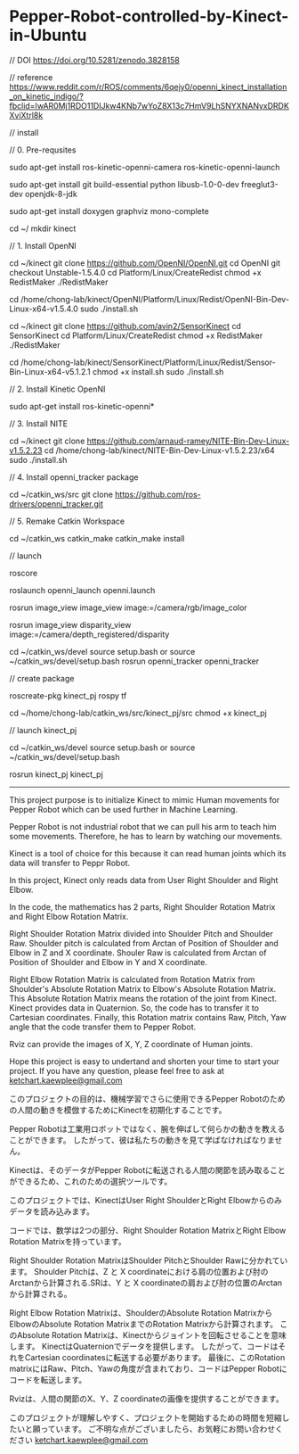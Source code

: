 # Pepper-Robot-controlled-by-Kinect-in-Ubuntu
// DOI https://doi.org/10.5281/zenodo.3828158

// reference https://www.reddit.com/r/ROS/comments/6qejy0/openni_kinect_installation_on_kinetic_indigo/?fbclid=IwAR0Mj1RDO11DIJkw4KNb7wYoZ8X13c7HmV9LhSNYXNANyxDRDKXviXtrl8k

// install

// 0. Pre-requsites

sudo apt-get install ros-kinetic-openni-camera ros-kinetic-openni-launch

sudo apt-get install git build-essential python libusb-1.0-0-dev freeglut3-dev openjdk-8-jdk

sudo apt-get install doxygen graphviz mono-complete

cd ~/
mkdir kinect

// 1. Install OpenNI

cd ~/kinect
git clone https://github.com/OpenNI/OpenNI.git
cd OpenNI
git checkout Unstable-1.5.4.0
cd Platform/Linux/CreateRedist
chmod +x RedistMaker
./RedistMaker

cd /home/chong-lab/kinect/OpenNI/Platform/Linux/Redist/OpenNI-Bin-Dev-Linux-x64-v1.5.4.0
sudo ./install.sh

cd ~/kinect
git clone https://github.com/avin2/SensorKinect
cd SensorKinect
cd Platform/Linux/CreateRedist
chmod +x RedistMaker
./RedistMaker

cd /home/chong-lab/kinect/SensorKinect/Platform/Linux/Redist/Sensor-Bin-Linux-x64-v5.1.2.1
chmod +x install.sh
sudo ./install.sh

// 2. Install Kinetic OpenNI

sudo apt-get install ros-kinetic-openni*

// 3. Install NITE

cd ~/kinect
git clone https://github.com/arnaud-ramey/NITE-Bin-Dev-Linux-v1.5.2.23
cd /home/chong-lab/kinect/NITE-Bin-Dev-Linux-v1.5.2.23/x64
sudo ./install.sh

// 4. Install openni_tracker package

cd ~/catkin_ws/src
git clone https://github.com/ros-drivers/openni_tracker.git

// 5. Remake Catkin Workspace

cd ~/catkin_ws
catkin_make
catkin_make install

// launch

roscore

roslaunch openni_launch openni.launch

rosrun image_view image_view image:=/camera/rgb/image_color

rosrun image_view disparity_view image:=/camera/depth_registered/disparity

cd ~/catkin_ws/devel
source setup.bash 
or 
source ~/catkin_ws/devel/setup.bash
rosrun openni_tracker openni_tracker

// create package

roscreate-pkg kinect_pj rospy tf

cd ~/home/chong-lab/catkin_ws/src/kinect_pj/src
chmod +x kinect_pj

// launch kinect_pj

cd ~/catkin_ws/devel
source setup.bash 
or 
source ~/catkin_ws/devel/setup.bash

rosrun kinect_pj kinect_pj

********************************************************************************************************************

This project purpose is to initialize Kinect to mimic Human movements for Pepper Robot which can be used further in Machine Learning. 

Pepper Robot is not industrial robot that we can pull his arm to teach him some movements. Therefore, he has to learn by watching our movements.

Kinect is a tool of choice for this because it can read human joints which its data will transfer to Peppr Robot.

In this project, Kinect only reads data from User Right Shoulder and Right Elbow.

In the code, the mathematics has 2 parts, Right Shoulder Rotation Matrix and Right Elbow Rotation Matrix.

Right Shoulder Rotation Matrix divided into Shoulder Pitch and Shoulder Raw. Shoulder pitch is calculated from Arctan of Position of Shoulder and Elbow in Z and X coordinate. Shouler Raw is calculated from Arctan of Position of Shoulder and Elbow in Y and X coordinate.

Right Elbow Rotation Matrix is calculated from Rotation Matrix from Shoulder's Absolute Rotation Matrix to Elbow's Absolute Rotation Matrix. This Absolute Rotation Matrix means the rotation of the joint from Kinect. Kinect provides data in Quaternion. So, the code has to transfer it to Cartesian coordinates. Finally, this Rotation matrix contains Raw, Pitch, Yaw angle that the code transfer them to Pepper Robot.

Rviz can provide the images of X, Y, Z coordinate of Human joints.

Hope this project is easy to undertand and shorten your time to start your project.
If you have any question, please feel free to ask at
ketchart.kaewplee@gmail.com

このプロジェクトの目的は、機械学習でさらに使用できるPepper Robotのための人間の動きを模倣するためにKinectを初期化することです。

Pepper Robotは工業用ロボットではなく、腕を伸ばして何らかの動きを教えることができます。 したがって、彼は私たちの動きを見て学ばなければなりません。

Kinectは、そのデータがPepper Robotに転送される人間の関節を読み取ることができるため、これのための選択ツールです。

このプロジェクトでは、KinectはUser Right ShoulderとRight Elbowからのみデータを読み込みます。

コードでは、数学は2つの部分、Right Shoulder Rotation MatrixとRight Elbow Rotation Matrixを持っています。

Right Shoulder Rotation MatrixはShoulder PitchとShoulder Rawに分かれています。 Shoulder Pitchは、Z と X coordinateにおける肩の位置および肘のArctanから計算される.SRは、Y と X coordinateの肩および肘の位置のArctanから計算される。

Right Elbow Rotation Matrixは、ShoulderのAbsolute Rotation MatrixからElbowのAbsolute Rotation MatrixまでのRotation Matrixから計算されます。 このAbsolute Rotation Matrixは、Kinectからジョイントを回転させることを意味します。 KinectはQuaternionでデータを提供します。 したがって、コードはそれをCartesian coordinatesに転送する必要があります。 最後に、このRotation matrixにはRaw、Pitch、Yawの角度が含まれており、コードはPepper Robotにコードを転送します。

Rvizは、人間の関節のX、Y、Z coordinateの画像を提供することができます。

このプロジェクトが理解しやすく、プロジェクトを開始するための時間を短縮したいと願っています。
ご不明な点がございましたら、お気軽にお問い合わせください
ketchart.kaewplee@gmail.com
